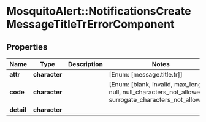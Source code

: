 # MosquitoAlert::NotificationsCreateMessageTitleTrErrorComponent


## Properties
Name | Type | Description | Notes
------------ | ------------- | ------------- | -------------
**attr** | **character** |  | [Enum: [message.title.tr]] 
**code** | **character** |  | [Enum: [blank, invalid, max_length, null, null_characters_not_allowed, surrogate_characters_not_allowed]] 
**detail** | **character** |  | 


